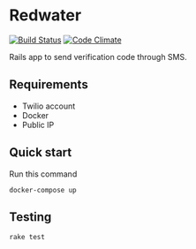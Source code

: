 # Redwater

[![Build Status](https://travis-ci.org/shavit/Redwater.svg?branch=master)](https://travis-ci.org/shavit/Redwater)
[![Code Climate](https://codeclimate.com/github/shavit/Redwater/badges/gpa.svg)](https://codeclimate.com/github/shavit/Redwater)


Rails app to send verification code through SMS.

## Requirements
* Twilio account
* Docker
* Public IP

## Quick start
Run this command
````
docker-compose up
````

## Testing
````
rake test
````
